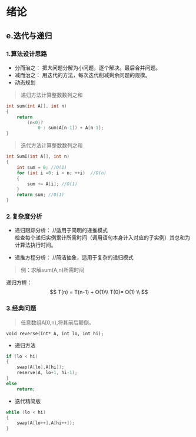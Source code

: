 # 绪论
## e.迭代与递归

### 1.算法设计思路  
* 分而治之：
    把大问题分解为小问题，逐个解决。最后合并问题。  
* 减而治之：
    用迭代的方法，每次迭代削减剩余问题的规模。
* 动态规划

> 递归方法计算整数数列之和  
```cpp
int sum(int A[], int n)
{
    return 
        (n<0)?
            0 : sum(A[n-1]) + A[n-1];
}
```

> 迭代方法计算整数数列之和
```cpp
int SumI(int A[], int n)
{
    int sum = 0; //O(1)
    for (int i =0; i < n; ++i)  //O(n)
    {
        sum += A[i]; //O(1)
    }
    return sum; //O(1)
}
```

### 2.复杂度分析
* 递归跟踪分析： //适用于简明的递推模式  
    检查每个递归实例累计所需时间（调用语句本身计入对应的子实例）其总和为计算法执行时间。

* 递推方程分析： //简洁抽象，适用于复杂的递归模式  

> 例：求解sum(A,n)所需时间  

递归方程： 
$$ 
T(n) = T(n-1) + O(1)\\
T(0)= O(1) \\
$$

### 3.经典问题  
> 任意数组A[0,n),将其前后颠倒。  
```
void reverse(int* A, int lo, int hi);
```

* 递归方法
```cpp
if (lo < hi)
{
    swap(A[lo],A[hi]);
    reserve(A, lo+1, hi-1);
}
else
    return;
```

* 迭代精简版
```cpp
while (lo < hi)
{
    swap(A[lo++],A[hi++]);
}
```